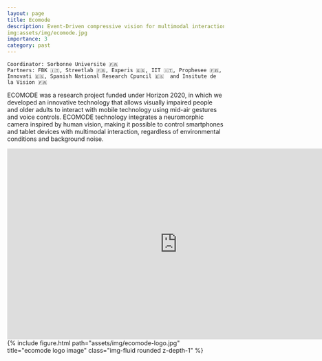 ```yaml
---
layout: page
title: Ecomode
description: Event-Driven compressive vision for multimodal interaction with mobile devices
img:assets/img/ecomode.jpg
importance: 3
category: past
---
```


    Coordinator: Sorbonne Universite 🇫🇷
    Partners: FBK 🇮🇹, Streetlab 🇫🇷, Experis 🇪🇸, IIT 🇮🇹, Prophesee 🇫🇷, Innovati 🇪🇸, Spanish National Research Cpuncil 🇪🇸  and Insitute de la Vision 🇫🇷

ECOMODE was a research project funded under Horizon 2020, in which we developed an innovative technology that allows visually impaired people and older adults to interact with mobile technology using mid-air gestures and voice controls. 
ECOMODE technology integrates a neuromorphic camera inspired by human vision, making it possible to control smartphones and tablet devices with multimodal interaction, regardless of environmental conditions and background noise.

<div class="row justify-content-sm-center">
    <div class="col-sm-8 mt-3 mt-md-0">
<iframe width="790" height="444" src="https://www.youtube.com/embed/R_ePduzmQ9s" title="YouTube video player" frameborder="0" allow="accelerometer; autoplay; clipboard-write; encrypted-media; gyroscope; picture-in-picture" allowfullscreen></iframe>   
</div>
    <div class="col-sm-4 mt-3 mt-md-0">
        {% include figure.html path="assets/img/ecomode-logo.jpg" title="ecomode logo image" class="img-fluid rounded z-depth-1" %}
    </div>
</div>

